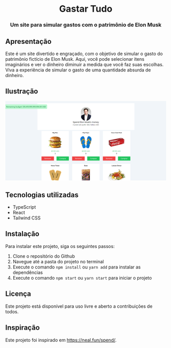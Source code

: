 <h1 align="center">Gastar Tudo</h1>
<h3 align="center">Um site para simular gastos com o patrimônio de Elon Musk</h3>

<h2>Apresentação</h2>
<p>Este é um site divertido e engraçado, com o objetivo de simular o gasto do patrimônio fictício de Elon Musk. Aqui, você pode selecionar itens imaginários e ver o dinheiro diminuir a medida que você faz suas escolhas. Viva a experiência de simular o gasto de uma quantidade absurda de dinheiro.</p>

<h2>Ilustração</h2>
<p align="center">
  <img src="https://raw.githubusercontent.com/frontRocha/spend-elon-musk/master/src/Assets/illustration.PNG" alt="Illustração do projeto">
</p>

<h2>Tecnologias utilizadas</h2>
<ul>
  <li>TypeScript</li>
  <li>React</li>
  <li>Tailwind CSS</li>
</ul>

<h2>Instalação</h2>
<p>Para instalar este projeto, siga os seguintes passos:</p>
<ol>
  <li>Clone o repositório do Github</li>
  <li>Navegue até a pasta do projeto no terminal</li>
  <li>Execute o comando <code>npm install</code> ou <code>yarn add</code> para instalar as dependências</li>
  <li>Execute o comando <code>npm start</code> ou <code>yarn start</code> para iniciar o projeto</li>
</ol>

<h2>Licença</h2>
<p>Este projeto está disponível para uso livre e aberto a contribuições de todos.</p>

<h2>Inspiração</h2>
<p>Este projeto foi inspirado em <a href="https://neal.fun/spend/">https://neal.fun/spend/</a>.</p>
